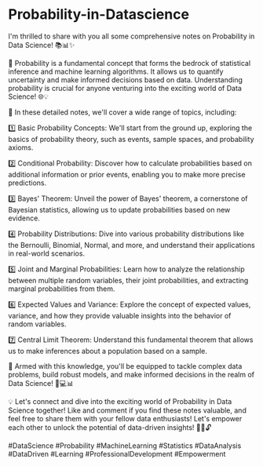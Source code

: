 # Probability-in-Datascience

  I'm thrilled to share with you all some comprehensive notes on Probability in Data Science! 📚📊✨

🔎 Probability is a fundamental concept that forms the bedrock of statistical inference and machine learning algorithms. It allows us to quantify uncertainty and make informed decisions based on data. Understanding probability is crucial for anyone venturing into the exciting world of Data Science! 🌐💡

📝 In these detailed notes, we'll cover a wide range of topics, including:

1️⃣ Basic Probability Concepts: We'll start from the ground up, exploring the basics of probability theory, such as events, sample spaces, and probability axioms.

2️⃣ Conditional Probability: Discover how to calculate probabilities based on additional information or prior events, enabling you to make more precise predictions.

3️⃣ Bayes' Theorem: Unveil the power of Bayes' theorem, a cornerstone of Bayesian statistics, allowing us to update probabilities based on new evidence.

4️⃣ Probability Distributions: Dive into various probability distributions like the Bernoulli, Binomial, Normal, and more, and understand their applications in real-world scenarios.

5️⃣ Joint and Marginal Probabilities: Learn how to analyze the relationship between multiple random variables, their joint probabilities, and extracting marginal probabilities from them.

6️⃣ Expected Values and Variance: Explore the concept of expected values, variance, and how they provide valuable insights into the behavior of random variables.

7️⃣ Central Limit Theorem: Understand this fundamental theorem that allows us to make inferences about a population based on a sample.


🌟 Armed with this knowledge, you'll be equipped to tackle complex data problems, build robust models, and make informed decisions in the realm of Data Science! 💪💻📊

💡 Let's connect and dive into the exciting world of Probability in Data Science together! Like and comment if you find these notes valuable, and feel free to share them with your fellow data enthusiasts! Let's empower each other to unlock the potential of data-driven insights! 🌟🤝🔓

#DataScience #Probability #MachineLearning #Statistics #DataAnalysis #DataDriven #Learning #ProfessionalDevelopment #Empowerment

